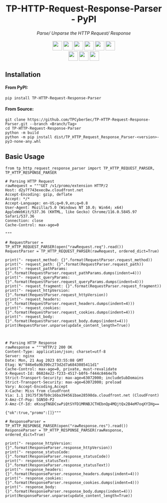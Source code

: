 <div align="center">
	<h1>TP-HTTP-Request-Response-Parser - PyPI</h1>
	<i>Parse/ Unparse the HTTP Request/ Response</i>
	<br><br>
	<a href="https://github.com/TPCyberSec/TP-HTTP-Request-Response-Parser/releases/"><img src="https://img.shields.io/github/release/TPCyberSec/TP-HTTP-Request-Response-Parser" height=30></a>
	<a href="#"><img src="https://img.shields.io/github/downloads/TPCyberSec/TP-HTTP-Request-Response-Parser/total" height=30></a>
	<a href="#"><img src="https://img.shields.io/github/stars/TPCyberSec/TP-HTTP-Request-Response-Parser" height=30></a>
	<a href="#"><img src="https://img.shields.io/github/forks/TPCyberSec/TP-HTTP-Request-Response-Parser" height=30></a>
	<a href="https://github.com/TPCyberSec/TP-HTTP-Request-Response-Parser/issues?q=is%3Aopen+is%3Aissue"><img src="https://img.shields.io/github/issues/TPCyberSec/TP-HTTP-Request-Response-Parser" height=30></a>
	<a href="https://github.com/TPCyberSec/TP-HTTP-Request-Response-Parser/issues?q=is%3Aissue+is%3Aclosed"><img src="https://img.shields.io/github/issues-closed/TPCyberSec/TP-HTTP-Request-Response-Parser" height=30></a>
	<br>
	<a href="#"><img src="https://img.shields.io/pypi/v/TP-HTTP-Request-Response-Parser" height=30></a>
	<a href="#"><img src="https://img.shields.io/pypi/pyversions/TP-HTTP-Request-Response-Parser" height=30></a>
	<a href="#"><img src="https://img.shields.io/pypi/dm/TP-HTTP-Request-Response-Parser" height=30></a>
</div>

## Installation
#### From PyPI:
```console
pip install TP-HTTP-Request-Response-Parser
```
#### From Source:
```console
git clone https://github.com/TPCyberSec/TP-HTTP-Request-Response-Parser.git --branch <Branch/Tag>
cd TP-HTTP-Request-Response-Parser
python -m build
python -m pip install dist/TP_HTTP_Request_Response_Parser-<version>-py3-none-any.whl
```

## Basic Usage
```
from tp_http_request_response_parser import TP_HTTP_REQUEST_PARSER, TP_HTTP_RESPONSE_PARSER

# Parsing HTTP Request
rawRequest = """GET /v1/promo/extension HTTP/2
Host: d2y7f743exec8w.cloudfront.net
Accept-Encoding: gzip, deflate
Accept: */*
Accept-Language: en-US;q=0.9,en;q=0.8
User-Agent: Mozilla/5.0 (Windows NT 10.0; Win64; x64) AppleWebKit/537.36 (KHTML, like Gecko) Chrome/116.0.5845.97 Safari/537.36
Connection: close
Cache-Control: max-age=0

"""

# RequestParser = TP_HTTP_REQUEST_PARSER(open("rawRequest.req").read())
RequestParser = TP_HTTP_REQUEST_PARSER(rawRequest, ordered_dict=True)

print("- request_method: {}".format(RequestParser.request_method))
print("- request_path: {}".format(RequestParser.request_path))
print("- request_pathParams: {}".format(RequestParser.request_pathParams.dumps(indent=4)))
print("- request_queryParams: {}".format(RequestParser.request_queryParams.dumps(indent=4)))
print("- request_fragment: {}".format(RequestParser.request_fragment))
print("- request_httpVersion: {}".format(RequestParser.request_httpVersion))
print("- request_headers: {}".format(RequestParser.request_headers.dumps(indent=4)))
print("- request_cookies: {}".format(RequestParser.request_cookies.dumps(indent=4)))
print("- request_body: {}".format(RequestParser.request_body.dumps(indent=4)))
print(RequestParser.unparse(update_content_length=True))



# Parsing HTTP Response
rawResponse = """HTTP/2 200 OK
Content-Type: application/json; charset=utf-8
Server: nginx
Date: Mon, 21 Aug 2023 03:55:08 GMT
Etag: W/"846e0a9b390c273d2d7a6843085411d1"
Cache-Control: max-age=0, private, must-revalidate
X-Request-Id: 06024e22-f233-4517-b0f6-f444c8464e7b
Strict-Transport-Security: max-age=63072000; includeSubDomains
Strict-Transport-Security: max-age=63072000; preload
Vary: Accept-Encoding,Accept
X-Cache: Miss from cloudfront
Via: 1.1 19175f36fb9c16ba394561bae28598da.cloudfront.net (CloudFront)
X-Amz-Cf-Pop: SGN50-P2
X-Amz-Cf-Id: eKssgTNGDCswPiQtSYFD1MRNBJCTHEbnQp4MQjtQx2B4eM7oqXYIHg==

{"ok":true,"promo":[]}"""

# ResponseParser = TP_HTTP_RESPONSE_PARSER(open("rawResponse.res").read())
ResponseParser = TP_HTTP_RESPONSE_PARSER(rawResponse, ordered_dict=True)

print("- response_httpVersion: {}".format(ResponseParser.response_httpVersion))
print("- response_statusCode: {}".format(ResponseParser.response_statusCode))
print("- response_statusText: {}".format(ResponseParser.response_statusText))
print("- response_headers: {}".format(ResponseParser.response_headers.dumps(indent=4)))
print("- response_cookies: {}".format(ResponseParser.response_cookies.dumps(indent=4)))
print("- response_body: {}".format(ResponseParser.response_body.dumps(indent=4)))
print(ResponseParser.unparse(update_content_length=True))
```